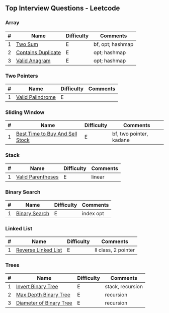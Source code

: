 ## Top Interview Questions - Leetcode

### Array

| # | Name | Difficulty | Comments |
|---|---|---|---|
| 1 | [Two Sum](leetcode/neetcode_150/two_sum.py) | E | bf, opt; hashmap |
| 2 | [Contains Duplicate](leetcode/neetcode_150/contains_duplicate.py) | E | opt; hashmap |
| 3 | [Valid Anagram](leetcode/neetcode_150/valid_anagram.py) | E | opt; hashmap |

### Two Pointers
| # | Name | Difficulty | Comments |
|---|---|---|---|
| 1 | [Valid Palindrome](leetcode\neetcode_150\valid_palindrome.py) | E |  |


### Sliding Window
| # | Name | Difficulty | Comments |
|---|---|---|---|
| 1 | [Best Time to Buy And Sell Stock ](leetcode\neetcode_150\best_time_to_buy_and_sell_stock.py) | E | bf, two pointer, kadane |

### Stack
| # | Name | Difficulty | Comments |
|---|---|---|---|
| 1 | [Valid Parentheses](leetcode\neetcode_150\valid_parentheses.py) | E | linear |

### Binary Search
| # | Name | Difficulty | Comments |
|---|---|---|---|
| 1 | [Binary Search](leetcode\neetcode_150\binary_search.py) | E | index opt |

### Linked List
| # | Name | Difficulty | Comments |
|---|---|---|---|
| 1 | [Reverse Linked List](leetcode\neetcode_150\reverse_linked_list.py) | E | ll class, 2 pointer |

### Trees
| # | Name | Difficulty | Comments |
|---|---|---|---|
| 1 | [Invert Binary Tree](leetcode\neetcode_150\invert_binary_tree.py) | E | stack, recursion |
| 2 | [Max Depth Binary Tree](leetcode\neetcode_150\max_depth_binary_tree.py) | E | recursion |
| 3 | [Diameter of Binary Tree](leetcode\neetcode_150\diameter_of_binary_tree.py) | E | recursion |


